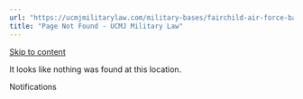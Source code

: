 ```yaml
---
url: "https://ucmjmilitarylaw.com/military-bases/fairchild-air-force-base-washington-military-defense-lawyer-ucmj-legal-guide/%7Blocation14"
title: "Page Not Found - UCMJ Military Law"
---
```


[Skip to content](https://ucmjmilitarylaw.com/military-bases/fairchild-air-force-base-washington-military-defense-lawyer-ucmj-legal-guide/%7Blocation14#content)

It looks like nothing was found at this location.

Notifications